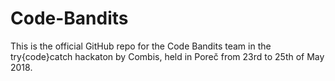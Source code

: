 # Code-Bandits
This is the official GitHub repo for the Code Bandits team in the try{code}catch hackaton by Combis, held in Poreč from 23rd to 25th of May 2018.
